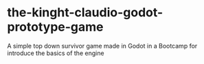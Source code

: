 # the-kinght-claudio-godot-prototype-game
A simple top down survivor game made in Godot in a Bootcamp for introduce the basics of the engine
